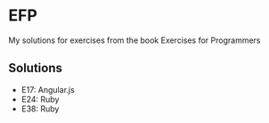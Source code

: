# EFP

My solutions for exercises from the book Exercises for Programmers

## Solutions

* E17: Angular.js
* E24: Ruby
* E38: Ruby
